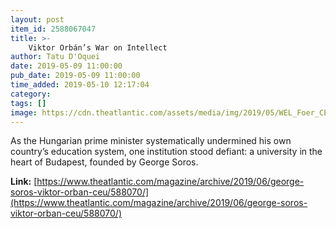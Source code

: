 ```yaml
---
layout: post
item_id: 2588067047
title: >-
    Viktor Orbán’s War on Intellect
author: Tatu D'Oquei
date: 2019-05-09 11:00:00
pub_date: 2019-05-09 11:00:00
time_added: 2019-05-10 12:17:04
category: 
tags: []
image: https://cdn.theatlantic.com/assets/media/img/2019/05/WEL_Foer_CEUopenerUSETHIS/facebook.jpg?1557334488
---
```


As the Hungarian prime minister systematically undermined his own country’s education system, one institution stood defiant: a university in the heart of Budapest, founded by George Soros.

**Link:** [https://www.theatlantic.com/magazine/archive/2019/06/george-soros-viktor-orban-ceu/588070/](https://www.theatlantic.com/magazine/archive/2019/06/george-soros-viktor-orban-ceu/588070/)

